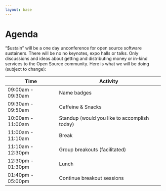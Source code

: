 ```yaml
---
layout: base
---
```

# Agenda

“$ustain” will be a one day unconference for open source software sustainers. There will be no no keynotes, expo halls or talks. Only discussions and ideas about getting and distributing money or in-kind services to the Open Source community. Here is what we will be doing (subject to change):

Time  |  Activity
--|--
09:00am - 09:30am  |  Name badges
09:30am - 09:50am  |  Caffeine & Snacks
10:00am - 11:00am  |  Standup (would you like to accomplish today)
11:00am -  11:10am |  Break
11:10am - 12:30pm  |  Group breakouts (facilitated)
12:30pm - 01:30pm  |  Lunch
01:40pm - 05:00pm  |  Continue breakout sessions
